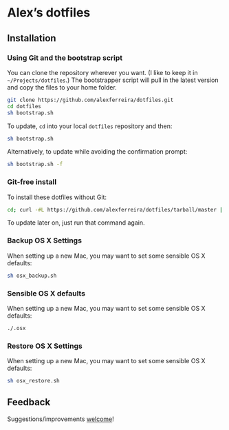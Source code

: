 # Alex’s dotfiles

## Installation

### Using Git and the bootstrap script

You can clone the repository wherever you want. (I like to keep it in `~/Projects/dotfiles`.) The bootstrapper script will pull in the latest version and copy the files to your home folder.

```bash
git clone https://github.com/alexferreira/dotfiles.git
cd dotfiles
sh bootstrap.sh
```

To update, `cd` into your local `dotfiles` repository and then:

```bash
sh bootstrap.sh
```

Alternatively, to update while avoiding the confirmation prompt:

```bash
sh bootstrap.sh -f
```

### Git-free install

To install these dotfiles without Git:

```bash
cd; curl -#L https://github.com/alexferreira/dotfiles/tarball/master | tar -xzv --strip-components 1 --exclude={README.md,bootstrap.sh}
```

To update later on, just run that command again.


### Backup OS X Settings

When setting up a new Mac, you may want to set some sensible OS X defaults:

```bash
sh osx_backup.sh
```

### Sensible OS X defaults

When setting up a new Mac, you may want to set some sensible OS X defaults:

```bash
./.osx
```

### Restore OS X Settings

When setting up a new Mac, you may want to set some sensible OS X defaults:

```bash
sh osx_restore.sh
```

## Feedback

Suggestions/improvements
[welcome](https://github.com/alexferreira/dotfiles/issues)!